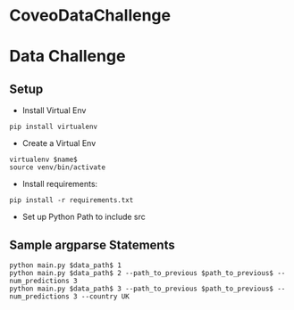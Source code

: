 # CoveoDataChallenge
# Data Challenge
## Setup 
* Install Virtual Env
```
pip install virtualenv
```
* Create a Virtual Env
```
virtualenv $name$
source venv/bin/activate
```
* Install requirements:
```
pip install -r requirements.txt
```
* Set up Python Path to include src

## Sample argparse Statements
```
python main.py $data_path$ 1
python main.py $data_path$ 2 --path_to_previous $path_to_previous$ --num_predictions 3
python main.py $data_path$ 3 --path_to_previous $path_to_previous$ --num_predictions 3 --country UK
```

